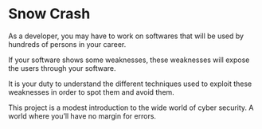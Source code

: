# Snow Crash

As a developer, you may have to work on softwares that will be used by hundreds of
persons in your career.

If your software shows some weaknesses, these weaknesses will expose the users
through your software.

It is your duty to understand the different techniques used to exploit these weaknesses
in order to spot them and avoid them.

This project is a modest introduction to the wide world of cyber security. A world
where you’ll have no margin for errors.